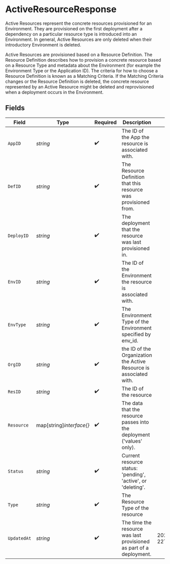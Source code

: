 # ActiveResourceResponse

Active Resources represent the concrete resources provisioned for an Environment. They are provisioned on the first deployment after a dependency on a particular resource type is introduced into an Environment. In general, Active Resources are only deleted when their introductory Environment is deleted.

Active Resources are provisioned based on a Resource Definition. The Resource Definition describes how to provision a concrete resource based on a Resource Type and metadata about the Environment (for example the Environment Type or the Application ID). The criteria for how to choose a Resource Definition is known as a Matching Criteria. If the Matching Criteria changes or the Resource Definition is deleted, the concrete resource represented by an Active Resource might be deleted and reprovisioned when a deployment occurs in the Environment.


## Fields

| Field                                                                  | Type                                                                   | Required                                                               | Description                                                            | Example                                                                |
| ---------------------------------------------------------------------- | ---------------------------------------------------------------------- | ---------------------------------------------------------------------- | ---------------------------------------------------------------------- | ---------------------------------------------------------------------- |
| `AppID`                                                                | *string*                                                               | :heavy_check_mark:                                                     | The ID of the App the resource is associated with.                     |                                                                        |
| `DefID`                                                                | *string*                                                               | :heavy_check_mark:                                                     | The Resource Definition that this resource was provisioned from.       |                                                                        |
| `DeployID`                                                             | *string*                                                               | :heavy_check_mark:                                                     | The deployment that the resource was last provisioned in.              |                                                                        |
| `EnvID`                                                                | *string*                                                               | :heavy_check_mark:                                                     | The ID of the Environment the resource is associated with.             |                                                                        |
| `EnvType`                                                              | *string*                                                               | :heavy_check_mark:                                                     | The Environment Type of the Environment specified by env_id.           |                                                                        |
| `OrgID`                                                                | *string*                                                               | :heavy_check_mark:                                                     | the ID of the Organization the Active Resource is associated with.     |                                                                        |
| `ResID`                                                                | *string*                                                               | :heavy_check_mark:                                                     | The ID of the resource                                                 |                                                                        |
| `Resource`                                                             | map[string]*interface{}*                                               | :heavy_check_mark:                                                     | The data that the resource passes into the deployment ('values' only). |                                                                        |
| `Status`                                                               | *string*                                                               | :heavy_check_mark:                                                     | Current resource status: 'pending', 'active', or 'deleting'.           |                                                                        |
| `Type`                                                                 | *string*                                                               | :heavy_check_mark:                                                     | The Resource Type of the resource                                      |                                                                        |
| `UpdatedAt`                                                            | *string*                                                               | :heavy_check_mark:                                                     | The time the resource was last provisioned as part of a deployment.    | 2020-06-22T09:37:23.523Z                                               |